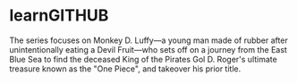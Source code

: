 # learnGITHUB
The series focuses on Monkey D. Luffy—a young man made of rubber after unintentionally eating a Devil Fruit—who sets off on a journey from the East Blue Sea to find the deceased King of the Pirates Gol D. Roger's ultimate treasure known as the "One Piece", and takeover his prior title.
